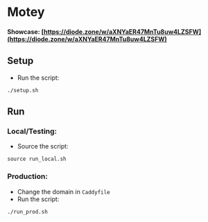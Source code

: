 # Motey

#### Showcase: [https://diode.zone/w/aXNYaER47MnTu8uw4LZSFW](https://diode.zone/w/aXNYaER47MnTu8uw4LZSFW)

## Setup

* Run the script:
```shell
./setup.sh
```

## Run

### Local/Testing:

* Source the script:
```shell
source run_local.sh
```

### Production:

* Change the domain in `Caddyfile`
* Run the script:
```shell
./run_prod.sh
```

